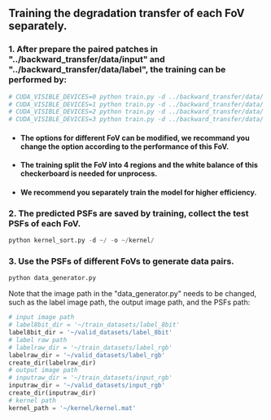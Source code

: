 ## Training the degradation transfer of each FoV separately.

### 1. After prepare the paired patches in "../backward_transfer/data/input" and "../backward_transfer/data/label", the training can be performed by:

```python
# CUDA_VISIBLE_DEVICES=0 python train.py -d ../backward_transfer/data/ -o ~/output/ --region 0.0 0.5 0.0 0.5 --white_balance 1.938645 1.000000 1.889194
# CUDA_VISIBLE_DEVICES=1 python train.py -d ../backward_transfer/data/ -o ~/output/ --region 0.0 0.5 0.5 1.0 --white_balance 1.938645 1.000000 1.889194
# CUDA_VISIBLE_DEVICES=2 python train.py -d ../backward_transfer/data/ -o ~/output/ --region 0.5 1.0 0.0 0.5 --white_balance 1.938645 1.000000 1.889194
# CUDA_VISIBLE_DEVICES=3 python train.py -d ../backward_transfer/data/ -o ~/output/ --region 0.5 1.0 0.5 1.0 --white_balance 1.938645 1.000000 1.889194
```

* #### The options for different FoV can be modified, we recommand you change the option according to the performance of this FoV.

* #### The training split the FoV into 4 regions and the white balance of this checkerboard is needed for unprocess.

* #### We recommend you separately train the model for higher efficiency.

### 2. The predicted PSFs are saved by training, collect the test PSFs of each FoV.

```python
python kernel_sort.py -d ~/ -o ~/kernel/
```

### 3. Use the PSFs of different FoVs to generate data pairs.

```python
python data_generator.py
```

Note that the image path in the "data_generator.py" needs to be changed, such as the label image path, the output image path, and the PSFs path:

```python
# input image path
# label8bit_dir = '~/train_datasets/label_8bit'
label8bit_dir = '~/valid_datasets/label_8bit'
# label raw path
# labelraw_dir = '~/train_datasets/label_rgb'
labelraw_dir = '~/valid_datasets/label_rgb'
create_dir(labelraw_dir)
# output image path
# inputraw_dir = '~/train_datasets/input_rgb'
inputraw_dir = '~/valid_datasets/input_rgb'
create_dir(inputraw_dir)
# kernel path
kernel_path = '~/kernel/kernel.mat'
```
